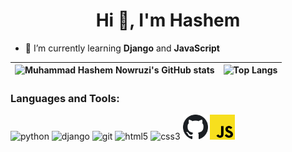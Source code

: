 <h1 align="center">Hi 👋, I'm Hashem</h1>

[comment]: <> (<h3 align="center">subtitle</h3>)

- 🌱 I’m currently learning **Django** and **JavaScript**

[comment]: <> (- 🔭 I’m currently working on [project name]&#40;project link&#41;)

[comment]: <> (- 👯 I’m looking to collaborate on [project name]&#40;project link&#41;)

[comment]: <> (- 🤝 I’m looking for help with [project name]&#40;project link&#41;)

| ![Muhammad Hashem Nowruzi's GitHub stats](https://github-readme-stats.vercel.app/api?username=hashem-nowruzi&show_icons=true&hide_border=True&count_private=true) | ![Top Langs](https://github-readme-stats.vercel.app/api/top-langs/?username=hashem-nowruzi&langs_count=3&hide_border=True) |
| ------------- | ------------- |

### Languages and Tools:
<div>
    <img src="https://raw.githubusercontent.com/hashem-nowruzi/hashem-nowruzi/main/assets/python.svg" alt="python" width="40px" height="40px">
    <img src="https://raw.githubusercontent.com/hashem-nowruzi/hashem-nowruzi/main/assets/django.svg" alt="django" width="40px" height="40px">
    <img src="https://raw.githubusercontent.com/hashem-nowruzi/hashem-nowruzi/main/assets/git.svg" alt="git" width="40px" height="40px">
    <img src="https://raw.githubusercontent.com/hashem-nowruzi/hashem-nowruzi/main/assets/html.svg" alt="html5" width="40px" height="40px">
    <img src="https://raw.githubusercontent.com/hashem-nowruzi/hashem-nowruzi/main/assets/css.svg" alt="css3" width="40px" height="40px">
    <img src="https://raw.githubusercontent.com/hashem-nowruzi/hashem-nowruzi/main/assets/github.svg" alt="github" width="40px" height="40px">
    <img src="https://raw.githubusercontent.com/hashem-nowruzi/hashem-nowruzi/main/assets/javascript.svg" alt="javascript" width="40px" height="40px">
</div>
